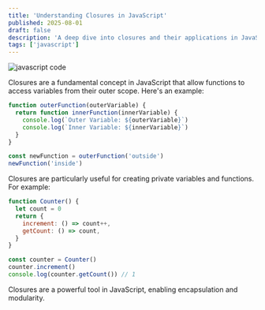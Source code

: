 ```yaml
---
title: 'Understanding Closures in JavaScript'
published: 2025-08-01
draft: false
description: 'A deep dive into closures and their applications in JavaScript.'
tags: ['javascript']
---
```


![javascript code](https://upload.wikimedia.org/wikipedia/commons/e/ef/Programming_code.jpg)

Closures are a fundamental concept in JavaScript that allow functions to access variables from their outer scope. Here's an example:

```javascript
function outerFunction(outerVariable) {
  return function innerFunction(innerVariable) {
    console.log(`Outer Variable: ${outerVariable}`)
    console.log(`Inner Variable: ${innerVariable}`)
  }
}

const newFunction = outerFunction('outside')
newFunction('inside')
```

Closures are particularly useful for creating private variables and functions. For example:

```javascript
function Counter() {
  let count = 0
  return {
    increment: () => count++,
    getCount: () => count,
  }
}

const counter = Counter()
counter.increment()
console.log(counter.getCount()) // 1
```

Closures are a powerful tool in JavaScript, enabling encapsulation and modularity.
